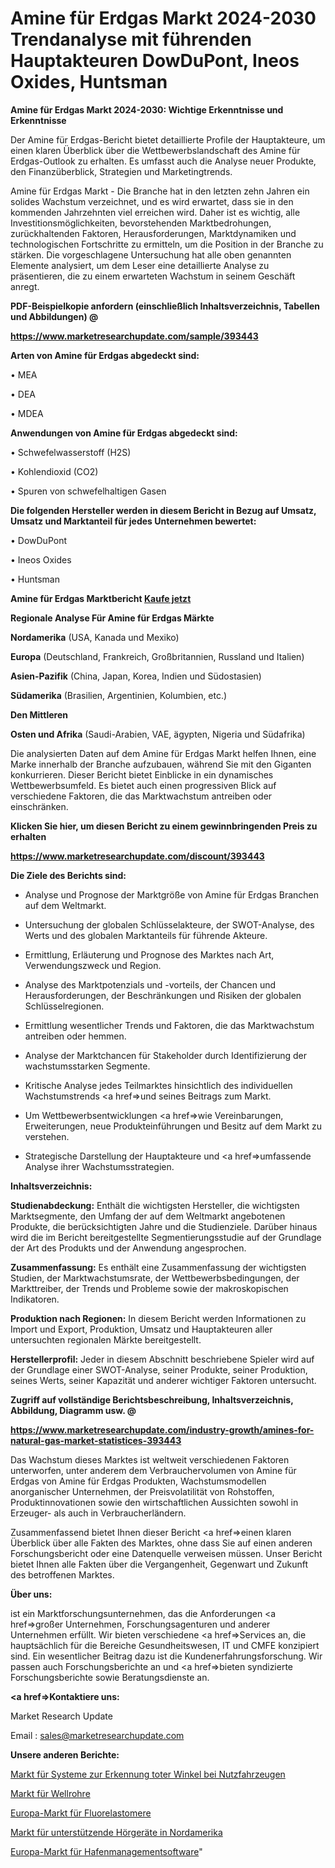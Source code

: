 # Amine für Erdgas Markt 2024-2030 Trendanalyse mit führenden Hauptakteuren DowDuPont, Ineos Oxides, Huntsman

<strong>Amine für Erdgas Markt 2024-2030: Wichtige Erkenntnisse und Erkenntnisse</strong>

Der Amine für Erdgas-Bericht bietet detaillierte Profile der Hauptakteure, um einen klaren Überblick über die Wettbewerbslandschaft des Amine für Erdgas-Outlook zu erhalten. Es umfasst auch die Analyse neuer Produkte, den Finanzüberblick, Strategien und Marketingtrends.

Amine für Erdgas Markt - Die Branche hat in den letzten zehn Jahren ein solides Wachstum verzeichnet, und es wird erwartet, dass sie in den kommenden Jahrzehnten viel erreichen wird. Daher ist es wichtig, alle Investitionsmöglichkeiten, bevorstehenden Marktbedrohungen, zurückhaltenden Faktoren, Herausforderungen, Marktdynamiken und technologischen Fortschritte zu ermitteln, um die Position in der Branche zu stärken. Die vorgeschlagene Untersuchung hat alle oben genannten Elemente analysiert, um dem Leser eine detaillierte Analyse zu präsentieren, die zu einem erwarteten Wachstum in seinem Geschäft anregt.



<strong><b>PDF-Beispielkopie anfordern (einschließlich Inhaltsverzeichnis, Tabellen und Abbildungen) @ </b></strong>

<strong><a href=https://www.marketresearchupdate.com/sample/393443>

<strong>https://www.marketresearchupdate.com/sample/393443</u></a></strong></strong>



<strong>Arten von Amine für Erdgas abgedeckt sind:</strong>

• MEA

• DEA

• MDEA



<strong>Anwendungen von Amine für Erdgas abgedeckt sind:</strong>

• Schwefelwasserstoff (H2S)

• Kohlendioxid (CO2)

• Spuren von schwefelhaltigen Gasen



<strong>Die folgenden Hersteller werden in diesem Bericht in Bezug auf Umsatz, Umsatz und Marktanteil für jedes Unternehmen bewertet:</strong>

• DowDuPont

• Ineos Oxides

• Huntsman



<strong>Amine für Erdgas Marktbericht <a href=https://www.marketresearchupdate.com/buynow/393443>Kaufe jetzt</a></strong>



<strong>Regionale Analyse Für Amine für Erdgas Märkte</strong>



<strong>Nordamerika</strong> (USA, Kanada und Mexiko)



<strong>Europa</strong> (Deutschland, Frankreich, Großbritannien, Russland und Italien)



<strong>Asien-Pazifik</strong> (China, Japan, Korea, Indien und Südostasien)



<strong>Südamerika</strong> (Brasilien, Argentinien, Kolumbien, etc.)



<strong>Den Mittleren</strong> 

<strong>Osten und Afrika</strong> (Saudi-Arabien, VAE, ägypten, Nigeria und Südafrika)

Die analysierten Daten auf dem Amine für Erdgas Markt helfen Ihnen, eine Marke innerhalb der Branche aufzubauen, während Sie mit den Giganten konkurrieren. Dieser Bericht bietet Einblicke in ein dynamisches Wettbewerbsumfeld. Es bietet auch einen progressiven Blick auf verschiedene Faktoren, die das Marktwachstum antreiben oder einschränken.



<strong>Klicken Sie hier, um diesen Bericht zu einem gewinnbringenden Preis zu erhalten
</strong>

<strong><a href=https://www.marketresearchupdate.com/discount/393443>https://www.marketresearchupdate.com/discount/393443</b></u></strong></a>



<strong>Die Ziele des Berichts sind:</strong>

- Analyse und Prognose der Marktgröße von Amine für Erdgas Branchen auf dem Weltmarkt.

- Untersuchung der globalen Schlüsselakteure, der SWOT-Analyse, des Werts und des globalen Marktanteils für führende Akteure.

- Ermittlung, Erläuterung und Prognose des Marktes nach Art, Verwendungszweck und Region.

- Analyse des Marktpotenzials und -vorteils, der Chancen und Herausforderungen, der Beschränkungen und Risiken der globalen Schlüsselregionen.

- Ermittlung wesentlicher Trends und Faktoren, die das Marktwachstum antreiben oder hemmen.

- Analyse der Marktchancen für Stakeholder durch Identifizierung der wachstumsstarken Segmente.

- Kritische Analyse jedes Teilmarktes hinsichtlich des individuellen Wachstumstrends <a href=>und</a> seines Beitrags zum Markt.

- Um Wettbewerbsentwicklungen <a href=>wie</a> Vereinbarungen, Erweiterungen, neue Produkteinführungen und Besitz auf dem Markt zu verstehen.

- Strategische Darstellung der Hauptakteure und <a href=>umfas</a>sende Analyse ihrer Wachstumsstrategien.



<strong>Inhaltsverzeichnis:</strong>



<strong>Studienabdeckung:</strong> Enthält die wichtigsten Hersteller, die wichtigsten Marktsegmente, den Umfang der auf dem Weltmarkt angebotenen Produkte, die berücksichtigten Jahre und die Studienziele. Darüber hinaus wird die im Bericht bereitgestellte Segmentierungsstudie auf der Grundlage der Art des Produkts und der Anwendung angesprochen.



<strong>Zusammenfassung:</strong> Es enthält eine Zusammenfassung der wichtigsten Studien, der Marktwachstumsrate, der Wettbewerbsbedingungen, der Markttreiber, der Trends und Probleme sowie der makroskopischen Indikatoren.



<strong>Produktion nach Regionen:</strong> In diesem Bericht werden Informationen zu Import und Export, Produktion, Umsatz und Hauptakteuren aller untersuchten regionalen Märkte bereitgestellt.



<strong>Herstellerprofil:</strong> Jeder in diesem Abschnitt beschriebene Spieler wird auf der Grundlage einer SWOT-Analyse, seiner Produkte, seiner Produktion, seines Werts, seiner Kapazität und anderer wichtiger Faktoren untersucht.



<strong><b>Zugriff auf vollständige Berichtsbeschreibung, Inhaltsverzeichnis, Abbildung, Diagramm usw. @ </b></strong>

<strong><a href=https://www.marketresearchupdate.com/industry-growth/amines-for-natural-gas-market-statistices-393443>https://www.marketresearchupdate.com/industry-growth/amines-for-natural-gas-market-statistices-393443</a></strong>

Das Wachstum dieses Marktes ist weltweit verschiedenen Faktoren unterworfen, unter anderem dem Verbrauchervolumen von Amine für Erdgas von Amine für Erdgas Produkten, Wachstumsmodellen anorganischer Unternehmen, der Preisvolatilität von Rohstoffen, Produktinnovationen sowie den wirtschaftlichen Aussichten sowohl in Erzeuger- als auch in Verbraucherländern.

Zusammenfassend bietet Ihnen dieser Bericht <a href=>einen</a> klaren Überblick über alle Fakten des Marktes, ohne dass Sie auf einen anderen Forschungsbericht oder eine Datenquelle verweisen müssen. Unser Bericht bietet Ihnen alle Fakten über die Vergangenheit, Gegenwart und Zukunft des betroffenen Marktes.



<strong>Über uns:</strong>

 ist ein Marktforschungsunternehmen, das die Anforderungen <a href=>großer</a> Unternehmen, Forschungsagenturen und anderer Unternehmen erfüllt. Wir bieten verschiedene <a href=>Services</a> an, die hauptsächlich für die Bereiche Gesundheitswesen, IT und CMFE konzipiert sind. Ein wesentlicher Beitrag dazu ist die Kundenerfahrungsforschung. Wir passen auch Forschungsberichte an und <a href=>bieten</a> syndizierte Forschungsberichte sowie Beratungsdienste an.



<strong><a href=>Kontaktiere uns:</a></strong>

Market Research Update

Email : sales@marketresearchupdate.com



<strong>Unsere anderen Berichte:</strong>

<a href=https://www.linkedin.com/pulse/commercial-vehicle-blind-spot-detection-system-market>Markt für Systeme zur Erkennung toter Winkel bei Nutzfahrzeugen</a>

<a href=https://www.linkedin.com/pulse/corrugated-tube-market-research-report>Markt für Wellrohre</a>

<a href=https://www.linkedin.com/pulse/europe-fluoroelastomer-market-size-opportunities-top>Europa-Markt für Fluorelastomere</a>

<a href=https://www.linkedin.com/pulse/north-america-assistive-listening-device-market>Markt für unterstützende Hörgeräte in Nordamerika</a>

<a href=https://www.linkedin.com/pulse/europe-harbor-management-software-market-2023>Europa-Markt für Hafenmanagementsoftware</a>"
